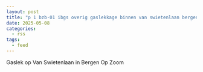 ```yaml
---
layout: post
title: "p 1 bzb-01 ibgs overig gaslekkage binnen van swietenlaan bergen op zoom 201092 201531"
date: 2025-05-08
categories: 
  - rss
tags: 
  - feed
---
```


Gaslek op Van Swietenlaan in Bergen Op Zoom
